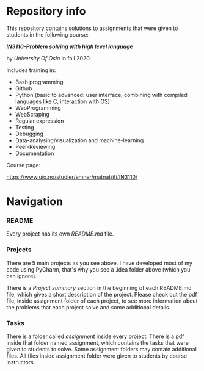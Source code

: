 # Repository info
This repository contains solutions to assignments that were given to students in the following course:

***IN3110-Problem solving with high level language*** 

by *University Of Oslo* in fall 2020.

Includes training in:
- Bash programming
- Github 
- Python (basic to advanced: user interface, combining with compiled languages like C, interaction with OS)
- WebProgramming
- WebScraping
- Regular expression
- Testing
- Debugging 
- Data-analysing/visualization and machine-learning
- Peer-Reviewing
- Documentation

Course page:

https://www.uio.no/studier/emner/matnat/ifi/IN3110/

# Navigation
### README
Every project has its own *README.md* file. 

### Projects
There are 5 main projects as you see above. I have developed most of my code using PyCharm, that's why you see a 
.idea folder above (which you can ignore).

There is a *Project summary* section in the beginning of each README.md file, which gives a short description of the 
project. Please check out the pdf file, inside assignment folder of each project, to see more information about the 
problems that each project solve and some additional details.

### Tasks
There is a folder called *assignment* inside every project. There is a pdf inside that folder named assignment, which
contains the tasks that were given to students to solve. Some assignment folders may contain additional files. 
All files inside assignment folder were given to students by course instructors.